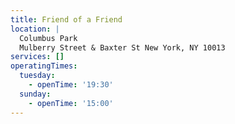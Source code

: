 ```yaml
---
title: Friend of a Friend
location: |
  Columbus Park
  Mulberry Street & Baxter St New York, NY 10013
services: []
operatingTimes:
  tuesday:
    - openTime: '19:30'
  sunday:
    - openTime: '15:00'
---
```

